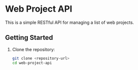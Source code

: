 # Web Project API

This is a simple RESTful API for managing a list of web projects.

## Getting Started

1. Clone the repository:

   ```bash
   git clone <repository-url>
   cd web-project-api
